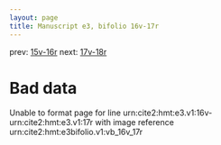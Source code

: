 ```yaml
---
layout: page
title: Manuscript e3, bifolio 16v-17r
---
```


prev: [15v-16r](../15v-16r/) next: [17v-18r](../17v-18r/)

# Bad data

Unable to format page for line urn:cite2:hmt:e3.v1:16v-urn:cite2:hmt:e3.v1:17r with image reference urn:cite2:hmt:e3bifolio.v1:vb_16v_17r
